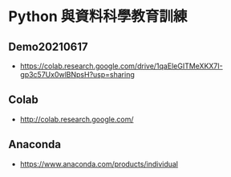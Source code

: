 # Python 與資料科學教育訓練

## Demo20210617
- https://colab.research.google.com/drive/1qaEleGITMeXKX7I-gp3c57Ux0wlBNpsH?usp=sharing

## Colab
- http://colab.research.google.com/

## Anaconda
- https://www.anaconda.com/products/individual
